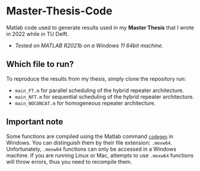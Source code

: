 # Master-Thesis-Code
Matlab code used to generate results used in my **Master Thesis** that I wrote in 2022 while in TU Delft.

* *Tested on MATLAB R2021b on a Windows 11 64bit machine.*

## Which file to run?
To reproduce the results from my thesis, simply clone the repository run:

* `main_FT.m` for parallel scheduling of the hybrid repeater architecture.
* `main_NFT.m` for sequential scheduling of the hybrid repeater architecture.
* `main_NOCONCAT.m` for homogeneous repeater architecture.

## Important note
Some functions are compiled using the Matlab command [`codegen`](https://www.mathworks.com/help/coder/ref/codegen.html) in Windows. You can distinguish them by their file extension: `.mexw64`. Unfortunately, `.mexw64` functions can only be accessed in a Windows machine. If you are running Linux or Mac, attempts to use `.mexw64` functions will throw errors, thus you need to recompile them.

